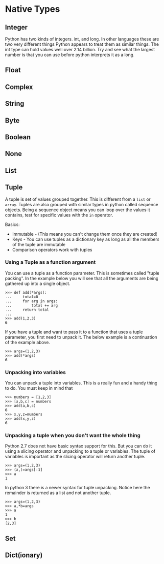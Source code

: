 # Native Types

## Integer
Python has two kinds of integers. int, and long. In other languages these are two very different things
Python appears to treat them as similar things. The int type can hold values well over 2.14 billion.
Try and see what the largest number is that you can use before python interprets it as a long.

## Float

## Complex

## String

## Byte

## Boolean

## None

## List

## Tuple
A tuple is set of values grouped together. This is different from a `list` or `array`. Tuples are also grouped
with similar types in python called sequence objects. Being a sequence object means you can loop over the values
it contains, test for specific values with the `in` operator.

Basics:
* Immutable - (This means you can't change them once they are created)
* Keys - You can use tuples as a dictionary key as long as all the members of the tuple are immutable
* Comparison operators work with tuples

### Using a Tuple as a function argument
You can use a tuple as a function parameter. This is sometimes called "tuple packing". In the example below
you will see that all the arguments are being gathered up into a single object.
```
>>> def add(*args):
...     total=0
...     for arg in args:
...         total += arg
...     return total
...
>>> add(1,2,3)
6
```

If you have a tuple and want to pass it to a function that uses a tuple parameter, you first need to unpack it.
The below example is a continuation of the example above.
```
>>> args=(1,2,3)
>>> add(*args)
6
```

### Unpacking into variables
You can unpack a tuple into variables. This is a really fun and a handy thing to do.
You must keep in mind that
```
>>> numbers = [1,2,3]
>>> [a,b,c] = numbers
>>> add(a,b,c)
6
>>> x,y,z=numbers
>>> add(x,y,z)
6
```

### Unpacking a tuple when you don't want the whole thing
Python 2.7 does not have basic syntax support for this. But you can do it using a slicing operator
and unpacking to a tuple or variables. The tuple of variables is important as the slicing operator
will return another tuple.
```
>>> args=(1,2,3)
>>> (a,)=args[:1]
>>> a
1
```

In python 3 there is a newer syntax for tuple unpacking. Notice here the remainder is returned as
a list and not another tuple.
```
>>> args=(1,2,3)
>>> a,*b=args
>>> a
1
>>> b
[2,3]
```

## Set

## Dict(ionary)


